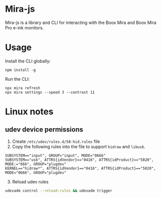 # Mira-js
Mira-js is a library and CLI for interacting with the Boox Mira and Boox Mira Pro e-ink monitors.

# Usage
Install the CLI globally:
```
npm install -g
```

Run the CLI:
```
npx mira refresh
npx mira settings --speed 3 --contrast 11
```

# Linux notes
## udev device permissions
1. Create `/etc/udev/rules.d/58-hid.rules` file
2. Copy the following rules into the file to support `hidraw` and `libusb`.
```
SUBSYSTEM=="input", GROUP="input", MODE="0666"
SUBSYSTEM=="usb", ATTRS{idVendor}=="0416", ATTRS{idProduct}=="5020", MODE:="666", GROUP="plugdev"
KERNEL=="hidraw*", ATTRS{idVendor}=="0416", ATTRS{idProduct}=="5020", MODE="0666", GROUP="plugdev"
```
3. Reload udev rules
```bash
udevadm control --reload-rules && udevadm trigger
```